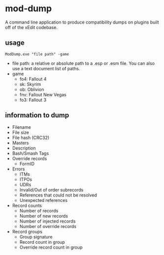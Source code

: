 # mod-dump
A command line application to produce compatibility dumps on plugins built off of the xEdit codebase.

## usage

`ModDump.exe "file path" -game`

- file path: a relative or absolute path to a .esp or .esm file.  You can also use a text document list of paths.
- game
  - fo4: Fallout 4
  - sk: Skyrim
  - ob: Oblivion
  - fnv: Fallout New Vegas
  - fo3: Fallout 3

## information to dump

- Filename
- File size
- File hash (CRC32)
- Masters
- Description
- Bash/Smash Tags
- Override records
  - FormID
- Errors
  - ITMs
  - ITPOs
  - UDRs
  - Invalid/Out of order subrecords
  - References that could not be resolved
  - Unexpected references
- Record counts
  - Number of records
  - Number of new records
  - Number of injected records
  - Number of override records
- Record groups
  - Group signature
  - Record count in group
  - Override record count in group